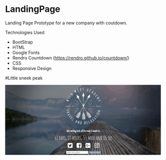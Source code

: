 # LandingPage
Landing Page Prototype for a new company with coutdown.

Technologies Used
* BootStrap
* HTML
* Google Fonts
* Rendro Countdown (https://rendro.github.io/countdown/)
* CSS
* Responsive Design


#Little sneek peak

<img src="https://github.com/jaskaran1989/LandingPage/blob/master/code.gif" />
